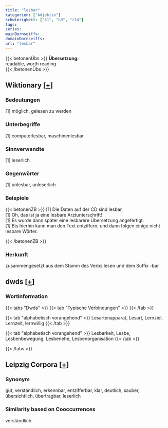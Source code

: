 ```yaml
---
title: "lesbar"
kategorien: ["Adjektiv"]
schwierigkeit: ["k1", "h3", "r14"]
tags:
series:
mainDornseiffs:
domainDornseiffs:
url: "lesbar"
---
```


{{< betonenÜbs >}}
**Übersetzung:**  
readable, worth reading  
{{< /betonenÜbs >}}

## Wiktionary [[+](https://de.wiktionary.org/wiki/lesbar)]

### Bedeutungen
[1] möglich, gelesen zu werden  

### Unterbegriffe
[1] computerlesbar, maschinenlesbar  

### Sinnverwandte
[1] leserlich  

### Gegenwörter
[1] unlesbar, unleserlich  

### Beispiele
{{< betonenZB >}}
[1] Die Daten auf der CD sind lesbar.  
[1] Oh, das ist ja eine lesbare Arztunterschrift!  
[1] Es wurde dann später eine lesbarere Übersetzung angefertigt.  
[1] Bis hierhin kann man den Text entziffern, und dann folgen einige nicht lesbare Wörter.  

{{< /betonenZB >}}
### Herkunft
zusammengesetzt aus dem Stamm des Verbs lesen und dem Suffix -bar  



## dwds [[+](https://www.dwds.de/wb/lesbar)]

### Wortinformation
{{< tabs "Dwds" >}}
{{< tab "Typische Verbindungen" >}}
{{< /tab >}}

{{< tab "alphabetisch vorangehend" >}}
Lesartenapparat, Lesart, Lernziel, Lernzeit, lernwillig
{{< /tab >}}

{{< tab "alphabetisch vorangehend" >}}
Lesbarkeit, Lesbe, Lesbenbewegung, Lesbenehe, Lesbenorganisation
{{< /tab >}}

{{< /tabs >}}

## Leipzig Corpora [[+](https://corpora.uni-leipzig.de/en/res?word=lesbar&corpusId=deu_newscrawl-public_2018)]


### Synonym
gut, verständlich, erkennbar, entzifferbar, klar, deutlich, sauber, übersichtlich, übertragbar, leserlich


### Similarity based on Cooccurrences
verständlich

